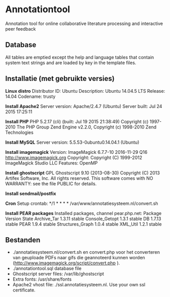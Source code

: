 # Annotationtool
Annotation tool for online collaborative literature processing and interactive peer feedback

## Database
All tables are emptied except the help and language tables that contain system text strings and are loaded by key in the template files.

## Installatie (met gebruikte versies)
__Linux distro__
Distributor ID: Ubuntu
Description:    Ubuntu 14.04.5 LTS
Release:        14.04
Codename:       trusty

__Install Apache2__
Server version: Apache/2.4.7 (Ubuntu)
Server built:   Jul 24 2015 17:25:11

__Install PHP__
PHP 5.2.17 (cli) (built: Jul 19 2015 21:38:49)
Copyright (c) 1997-2010 The PHP Group
Zend Engine v2.2.0, Copyright (c) 1998-2010 Zend Technologies

__Install MySQL__
Server version: 5.5.53-0ubuntu0.14.04.1 (Ubuntu)

__Install imagemagick__
Version: ImageMagick 6.7.7-10 2016-11-29 Q16 http://www.imagemagick.org
Copyright: Copyright (C) 1999-2012 ImageMagick Studio LLC
Features: OpenMP

__Install ghostscript__
GPL Ghostscript 9.10 (2013-08-30)
Copyright (C) 2013 Artifex Software, Inc.  All rights reserved.
This software comes with NO WARRANTY: see the file PUBLIC for details.

__Install sendmail/postfix__

__Cron__
Setup crontab: */1 * * * * /var/www/annotatiesysteem.nl/convert.sh

__Install PEAR packages__
Installed packages, channel pear.php.net:
Package          Version State
Archive_Tar      1.3.11  stable
Console_Getopt   1.3.1   stable
DB               1.7.13  stable
PEAR             1.9.4   stable
Structures_Graph 1.0.4   stable
XML_Util         1.2.1   stable

## Bestanden
-	./annotatiesysteem.nl/convert.sh en convert.php voor het converteren van geuploade PDFs naar gifs die geannoteerd kunnen worden (http://www.imagemagick.org/script/convert.php ).
-	./annotationtool.sql database file
-	Ghostscript server files: /var/lib/ghostscript
-	Extra fonts: /usr/share/fonts
-	Apache2 vhost file: ./ssl.annotatiesysteem.nl. Use your own ssl certificate.
